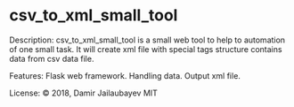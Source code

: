 # csv_to_xml_small_tool

Description:
csv_to_xml_small_tool is a small web tool to help to automation of one small task.
It will create xml file with special tags structure contains data from csv data file.

Features:
Flask web framework.
Handling data.
Output xml file.

License:
© 2018, Damir Jailaubayev
MIT
